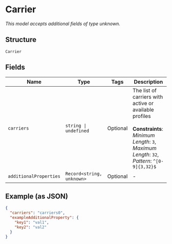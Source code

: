 
# Carrier

*This model accepts additional fields of type unknown.*

## Structure

`Carrier`

## Fields

| Name | Type | Tags | Description |
|  --- | --- | --- | --- |
| `carriers` | `string \| undefined` | Optional | The list of carriers with active or available profiles<br><br>**Constraints**: *Minimum Length*: `3`, *Maximum Length*: `32`, *Pattern*: `^[0-9]{3,32}$` |
| `additionalProperties` | `Record<string, unknown>` | Optional | - |

## Example (as JSON)

```json
{
  "carriers": "carriers0",
  "exampleAdditionalProperty": {
    "key1": "val1",
    "key2": "val2"
  }
}
```

